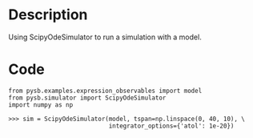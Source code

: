 # Description
Using ScipyOdeSimulator to run a simulation with a model.

# Code
```
from pysb.examples.expression_observables import model
from pysb.simulator import ScipyOdeSimulator
import numpy as np

>>> sim = ScipyOdeSimulator(model, tspan=np.linspace(0, 40, 10), \
                            integrator_options={'atol': 1e-20})

```
